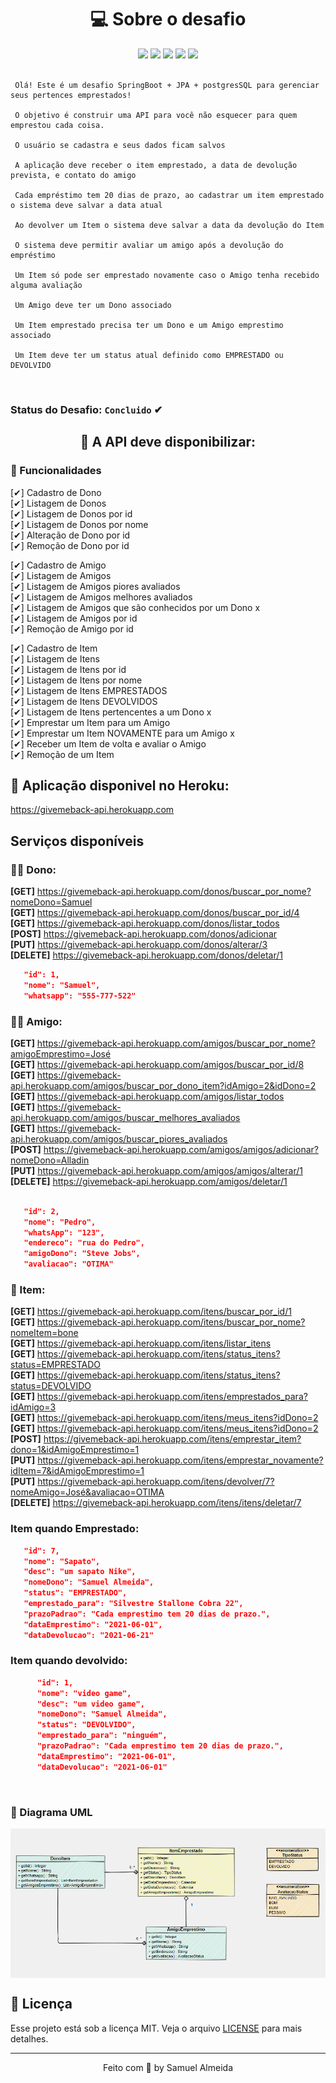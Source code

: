 <h1 align="center"> 💻 Sobre o desafio </h1> 



<div align="center" > 
    <img src="https://img.shields.io/badge/Java-ED8B00?style=for-the-badge&logo=java&logoColor=white"/>
    <img src="https://img.shields.io/badge/Spring-6DB33F?style=for-the-badge&logo=spring&logoColor=white"/>
    <img src="https://img.shields.io/badge/Insomnia-5849be?style=for-the-badge&logo=Insomnia&logoColor=white"/>
    <img src="https://img.shields.io/badge/Heroku-430098?style=for-the-badge&logo=heroku&logoColor=white"/>
    <img src="https://img.shields.io/badge/PostgreSQL-316192?style=for-the-badge&logo=postgresql&logoColor=white"/>
</div>

<br> 



``` 
 Olá! Este é um desafio SpringBoot + JPA + postgresSQL para gerenciar seus pertences emprestados!

 O objetivo é construir uma API para você não esquecer para quem emprestou cada coisa.

 O usuário se cadastra e seus dados ficam salvos

 A aplicação deve receber o item emprestado, a data de devolução prevista, e contato do amigo

 Cada empréstimo tem 20 dias de prazo, ao cadastrar um item emprestado o sistema deve salvar a data atual

 Ao devolver um Item o sistema deve salvar a data da devolução do Item 

 O sistema deve permitir avaliar um amigo após a devolução do empréstimo

 Um Item só pode ser emprestado novamente caso o Amigo tenha recebido alguma avaliação

 Um Amigo deve ter um Dono associado

 Um Item emprestado precisa ter um Dono e um Amigo emprestimo associado

 Um Item deve ter um status atual definido como EMPRESTADO ou DEVOLVIDO
 ```
<br> 

 ### Status do Desafio: **`Concluido`** ✔

 <h2 align="center">🏁 A API deve disponibilizar: </h2>
  
 ### 🚀 Funcionalidades 
 
 [✔] Cadastro de Dono
 <br> 
 [✔] Listagem de Donos
 <br> 
 [✔] Listagem de Donos por id
 <br> 
 [✔] Listagem de Donos por nome
 <br> 
 [✔] Alteração de Dono por id
 <br> 
 [✔] Remoção de Dono por id

 [✔] Cadastro de Amigo
 <br> 
 [✔] Listagem de Amigos
 <br> 
 [✔] Listagem de Amigos piores avaliados
 <br> 
 [✔] Listagem de Amigos melhores avaliados
 <br> 
 [✔] Listagem de Amigos que são conhecidos por um Dono x
 <br> 
 [✔] Listagem de Amigos por id
 <br> 
 [✔] Remoção de Amigo por id
 
 [✔] Cadastro de Item
 <br> 
 [✔] Listagem de Itens 
 <br> 
 [✔] Listagem de Itens por id
 <br> 
 [✔] Listagem de Itens por nome
 <br> 
 [✔] Listagem de Itens EMPRESTADOS
 <br> 
 [✔] Listagem de Itens DEVOLVIDOS
 <br> 
 [✔] Listagem de Itens pertencentes a um Dono x
 <br> 
 [✔] Emprestar um Item para um Amigo
 <br> 
 [✔] Emprestar um Item NOVAMENTE para um Amigo x
 <br> 
 [✔] Receber um Item de volta e avaliar o Amigo
 <br> 
 [✔] Remoção de um Item

## 🥇 Aplicação disponivel no Heroku:

https://givemeback-api.herokuapp.com

## Serviços disponíveis 

### 👨‍💻 Dono:

**[GET]** https://givemeback-api.herokuapp.com/donos/buscar_por_nome?nomeDono=Samuel 
<br>
**[GET]** https://givemeback-api.herokuapp.com/donos/buscar_por_id/4
<br>
**[GET]** https://givemeback-api.herokuapp.com/donos/listar_todos
<br>
**[POST]** https://givemeback-api.herokuapp.com/donos/adicionar
<br>
**[PUT]** https://givemeback-api.herokuapp.com/donos/alterar/3
<br>
**[DELETE]** https://givemeback-api.herokuapp.com/donos/deletar/1

```json
   "id": 1,
   "nome": "Samuel",
   "whatsapp": "555-777-522"
``` 

### 🙅‍♂️ Amigo:

**[GET]** https://givemeback-api.herokuapp.com/amigos/buscar_por_nome?amigoEmprestimo=José
<br>
**[GET]** https://givemeback-api.herokuapp.com/amigos/buscar_por_id/8
<br>
**[GET]** https://givemeback-api.herokuapp.com/amigos/buscar_por_dono_item?idAmigo=2&idDono=2
<br>
**[GET]** https://givemeback-api.herokuapp.com/amigos/listar_todos
<br>
**[GET]** https://givemeback-api.herokuapp.com/amigos/buscar_melhores_avaliados
<br>
**[GET]** https://givemeback-api.herokuapp.com/amigos/buscar_piores_avaliados
<br>
**[POST]** https://givemeback-api.herokuapp.com/amigos/amigos/adicionar?nomeDono=Alladin
<br>
**[PUT]** https://givemeback-api.herokuapp.com/amigos/amigos/alterar/1
<br>
**[DELETE]** https://givemeback-api.herokuapp.com/amigos/deletar/1

```json

   "id": 2,
   "nome": "Pedro",
   "whatsApp": "123",
   "endereco": "rua do Pedro",
   "amigoDono": "Steve Jobs",
   "avaliacao": "OTIMA"
``` 

### 🎁 Item:

**[GET]** https://givemeback-api.herokuapp.com/itens/buscar_por_id/1
<br>
**[GET]** https://givemeback-api.herokuapp.com/itens/buscar_por_nome?nomeItem=bone
<br>
**[GET]** https://givemeback-api.herokuapp.com/itens/listar_itens
<br>
**[GET]** https://givemeback-api.herokuapp.com/itens/status_itens?status=EMPRESTADO
<br>
**[GET]** https://givemeback-api.herokuapp.com/itens/status_itens?status=DEVOLVIDO
<br>
**[GET]** https://givemeback-api.herokuapp.com/itens/emprestados_para?idAmigo=3
<br>
**[GET]** https://givemeback-api.herokuapp.com/itens/meus_itens?idDono=2
<br>
**[GET]** https://givemeback-api.herokuapp.com/itens/meus_itens?idDono=2
<br>
**[POST]** https://givemeback-api.herokuapp.com/itens/emprestar_item?dono=1&idAmigoEmprestimo=1
<br>
**[PUT]** https://givemeback-api.herokuapp.com/itens/emprestar_novamente?idItem=7&idAmigoEmprestimo=1
<br>
**[PUT]** https://givemeback-api.herokuapp.com/itens/devolver/7?nomeAmigo=José&avaliacao=OTIMA
<br>
**[DELETE]** https://givemeback-api.herokuapp.com/itens/itens/deletar/7


### Item quando Emprestado:

```json
   "id": 7,
   "nome": "Sapato",
   "desc": "um sapato Nike",
   "nomeDono": "Samuel Almeida",
   "status": "EMPRESTADO",
   "emprestado_para": "Silvestre Stallone Cobra 22",
   "prazoPadrao": "Cada emprestimo tem 20 dias de prazo.",
   "dataEmprestimo": "2021-06-01",
   "dataDevolucao": "2021-06-21"
```

### Item quando devolvido:

```json
      "id": 1,
      "nome": "video game",
      "desc": "um video game",
      "nomeDono": "Samuel Almeida",
      "status": "DEVOLVIDO",
      "emprestado_para": "ninguém",
      "prazoPadrao": "Cada emprestimo tem 20 dias de prazo.",
      "dataEmprestimo": "2021-06-01",
      "dataDevolucao": "2021-06-01"
```
<br>

### 🎯 Diagrama UML
<img align="center" src="https://github.com/samuelalmeida95/giveMeBack-api/blob/main/diagramaUML.png"></img>
## 📝 Licença


Esse projeto está sob a licença MIT. Veja o arquivo <a href="https://github.com/samuelalmeida95/giveMeBack-api/blob/main/LICENSE">LICENSE</a> para mais detalhes.


<hr>
<p align="center">Feito com 💚 by Samuel Almeida</p>
